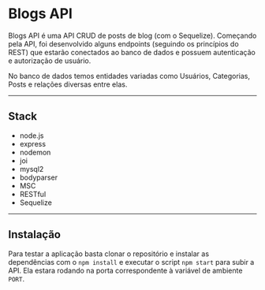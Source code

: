 
# Blogs API

Blogs API é uma API CRUD de posts de blog (com o Sequelize). Começando pela API, foi desenvolvido alguns endpoints (seguindo os princípios do REST) que estarão conectados ao banco de dados e possuem autenticação e autorização de usuário.

No banco de dados temos entidades variadas como Usuários, Categorias, Posts e relações diversas entre elas.

---
## Stack
- node.js
- express
- nodemon
- joi
- mysql2
- bodyparser
- MSC
- RESTful
- Sequelize

---
## Instalação
Para testar a aplicação basta clonar o repositório e instalar as dependências com o ```npm install``` e executar o script ```npm start``` para subir a API. Ela estara rodando na porta correspondente à variável de ambiente ```PORT```.
